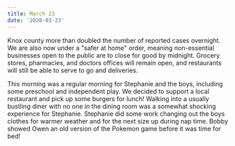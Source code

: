 ```yaml
---
title: March 23
date: '2020-03-23'
---
```

Knox county more than doubled the number of reported cases overnight. We are also now under a "safer at home" order, meaning non-essential businesses open to the public are to close for good by midnight. Grocery stores, pharmacies, and doctors offices will remain open, and restaurants will still be able to serve to go and deliveries. 

This morning was a regular morning for Stephanie and the boys, including some preschool and independent play. We decided to support a local restaurant and pick up some burgers for lunch! Walking into a usually bustling diner with no one in the dining room was a somewhat shocking experience for Stephanie. Stephanie did some work changing out the boys clothes for warmer weather and for the next size up during nap time. Bobby showed Owen an old version of the Pokemon game before it was time for bed!